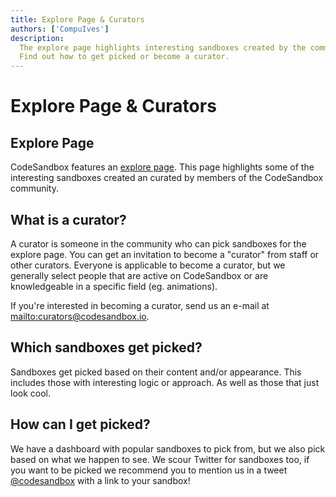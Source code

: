```yaml
---
title: Explore Page & Curators
authors: ['CompuIves']
description:
  The explore page highlights interesting sandboxes created by the community.
  Find out how to get picked or become a curator.
---
```


# Explore Page & Curators

## Explore Page

CodeSandbox features an [explore page](/explore). This page highlights some of
the interesting sandboxes created an curated by members of the CodeSandbox
community.

## What is a curator?

A curator is someone in the community who can pick sandboxes for the explore
page. You can get an invitation to become a "curator" from staff or other
curators. Everyone is applicable to become a curator, but we generally select
people that are active on CodeSandbox or are knowledgeable in a specific field
(eg. animations).

If you're interested in becoming a curator, send us an e-mail at
[mailto:curators@codesandbox.io](mailto:curators@codesandbox.io).

## Which sandboxes get picked?

Sandboxes get picked based on their content and/or appearance. This includes
those with interesting logic or approach. As well as those that just look cool.

## How can I get picked?

We have a dashboard with popular sandboxes to pick from, but we also pick based
on what we happen to see. We scour Twitter for sandboxes too, if you want to be
picked we recommend you to mention us in a tweet
[@codesandbox](https://twitter.com/codesandbox) with a link to your sandbox!
